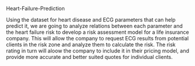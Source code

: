Heart-Failure-Prediction

Using the dataset for heart disease and ECG parameters that can help predict it, we are going to analyze relations between each parameter and the heart failure risk to develop a risk assessment model for a life insurance company. This will allow the company to request ECG results from potential clients in the risk zone and analyze them to calculate the risk. The risk rating in turn will aloow the company to include it in their pricing model, and provide more accurate and better suited quotes for individual clients.
